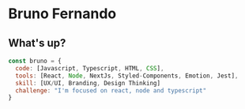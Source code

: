 # Bruno Fernando
## What's up?

```javascript
const bruno = {
  code: [Javascript, Typescript, HTML, CSS],
  tools: [React, Node, NextJs, Styled-Components, Emotion, Jest],
  skill: [UX/UI, Branding, Design Thinking]
  challenge: "I'm focused on react, node and typescript"
}
```
